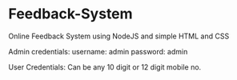 # Feedback-System

Online Feedback System using NodeJS and simple HTML and CSS

Admin credentials:
username: admin
password: admin


User Credentials:
Can be any 10 digit or 12 digit mobile no.
